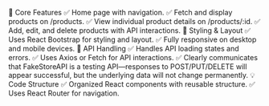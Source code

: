 🚀 Core Features
 ✅ Home page with navigation.
 ✅ Fetch and display products on /products.
 ✅ View individual product details on /products/:id.
 ✅ Add, edit, and delete products with API interactions.
🎨 Styling & Layout
 ✅ Uses React Bootstrap for styling and layout.
 ✅ Fully responsive on desktop and mobile devices.
🔄 API Handling
 ✅ Handles API loading states and errors.
 ✅ Uses Axios or Fetch for API interactions.
 ✅ Clearly communicates that FakeStoreAPI is a testing API—responses to POST/PUT/DELETE will appear successful, but the underlying data will not change permanently.
💡 Code Structure
 ✅ Organized React components with reusable structure.
 ✅ Uses React Router for navigation.
